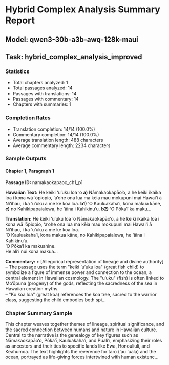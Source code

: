 # Hybrid Complex Analysis Summary Report
## Model: qwen3-30b-a3b-awq-128k-maui
## Task: hybrid_complex_analysis_improved

### Statistics
- Total chapters analyzed: 1
- Total passages analyzed: 14
- Passages with translations: 14
- Passages with commentary: 14
- Chapters with summaries: 1

### Completion Rates
- Translation completion: 14/14 (100.0%)
- Commentary completion: 14/14 (100.0%)
- Average translation length: 488 characters
- Average commentary length: 2234 characters

### Sample Outputs

#### Chapter 1, Paragraph 1
**Passage ID:** namakaokapaoo_ch1_p1

**Hawaiian Text:**
He keiki ‘u‘uku loa ‘o **a)** Nāmakaokapāo‘o, a he  keiki ikaika loa i kona wā ‘ōpiopio, ‘a‘ohe ona lua  ma kēia mau mokupuni mai Hawai‘i ā Ni‘ihau, i ka  ‘u‘uku a me ke koa loa. **b1)** ‘O Kauluakaha‘i, kona   makua kāne, **c)** no Kahikipapaialewa, he ‘āina i  Kahikinu‘u. **b2)** ‘O Pōka‘ī ka maku...

**Translation:**
He keiki ‘u‘uku loa ‘o Nāmakaokapāo‘o, a he keiki ikaika loa i kona wā ‘ōpiopio, ‘a‘ohe ona lua ma kēia mau mokupuni mai Hawai‘i ā Ni‘ihau, i ka ‘u‘uku a me ke koa loa.  
‘O Kauluakaha‘i, kona makua kāne, no Kahikipapaialewa, he ‘āina i Kahikinu‘u.  
‘O Pōka‘ī ka makuahine.  
He ali‘i nui kona makua...

**Commentary:**
• [Allegorical representation of lineage and divine authority]  
  – The passage uses the term "keiki ‘u‘uku loa" (great fish child) to symbolize a figure of immense power and connection to the ocean, a central element in Hawaiian cosmology. The "u‘uku" (fish) is often linked to Mo‘ōpuna (progeny) of the gods, reflecting the sacredness of the sea in Hawaiian creation myths.  
  – "Ko koa loa" (great koa) references the koa tree, sacred to the warrior class, suggesting the child embodies both spi...

### Chapter Summary Sample
This chapter weaves together themes of lineage, spiritual significance, and the sacred connection between humans and nature in Hawaiian culture. Central to the narrative is the genealogy of key figures such as Nāmakaokapāo‘o, Pōka‘ī, Kauluakaha‘i, and Puali‘i, emphasizing their roles as ancestors and their ties to specific lands like Ewa, Honouliuli, and Keahumoa. The text highlights the reverence for taro (‘au ‘uala) and the ocean, portrayed as life-giving forces intertwined with human existenc...
